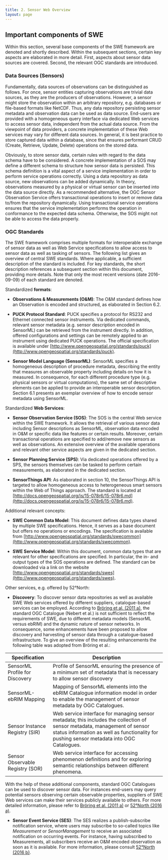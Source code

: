 ```yaml
---
title: 2. Sensor Web Overview
layout: page
---
```


## Important components of SWE

Within this section, several base components of the SWE framework are denoted
and shortly described. Within the subsequent sections, certain key aspects are
elaborated in more detail. First, aspects about sensor data sources are covered.
Second, the relevant OGC standards are introduced.

### Data Sources (Sensors)

Fundamentally, data sources of observations can be distinguished as follows. For
once, sensor entities capturing observations are trivial data sources, as they
are the producers of observations. However, a sensor might store the observation
within an arbitrary repository, e.g. databases or file-based formats like
NetCDF. Thus, any data repository persisting sensor metadata and observation
data can be used as data source. End-users are provided with a homogeneous query
interface via dedicated Web services to access sensor data, independent from the
actual data source. From the viewpoint of data providers, a concrete
implementation of these Web services may vary for different data sources. In
general, it is best practice to store captured data within a database, since
that ensures performant CRUD (Create, Retrieve, Update, Delete) operations on
the stored data.

Obviously, to store sensor data, certain rules with regard to the data schema
have to be considered. A concrete implementation of a SOS may define a different
schema to structure how sensor data is persisted. This schema definition is a
vital aspect of a service implementation in order to perform service operations
correctly. Using a data repository as data source, new observations can be added
dynamically. In theory, observations measured by a physical or virtual sensor
can be inserted into the data source directly. As a recommended alternative, the
OGC Sensor Observation Service offers transactional operations to insert or
remove data to/from the repository dynamically. Using transactional service
operations ensures that the service implementation performs the operation in
conformance to the expected data schema. Otherwise, the SOS might not be able to
access the data properly.

### OGC Standards

The SWE framework comprises multiple formats for interoperable exchange of
sensor data as well as Web Service specifications to allow access to sensor data
as well as tasking of sensors. The following list gives an overview of central
SWE standards. Where applicable, a sufficient description of the standard is
included. For key standards, the short description references a subsequent
section within this document, providing more details. Note that only the most
recent versions (date 2016-09-09) of each standard are denoted.

Standardized **formats**:

* **Observations & Measurements (O&M)**: The O&M standard defines how an
Observation is encoded and structured, as elaborated in Section 6.2.

* **PUCK Protocol Standard**: PUCK specifies a protocol for RS232 and Ethernet
connected sensor instruments. Via dedicated commands, relevant sensor metadata
(e.g. sensor description encoded in SensorML) can be retrieved from the
instrument directly. In addition, offered configurations and settings can be
remotely applied to an instrument using dedicated PUCK operations. The official
specification is available under [http://www.opengeospatial.org/standards/puck](http://www.opengeospatial.org/standards/puck).

* **Sensor Model Language (SensorML)**: SensorML specifies a homogeneous
description of procedure metadata, describing the entity that measures an
observable property including details on how it is measured. In consequence, for
each different procedure type (e.g. physical sensors or virtual computations),
the same set of descriptive elements can be applied to provide an interoperable
sensor description. Section 6.1 presents an exemplar overview of how to encode
sensor metadata using SensorML.

Standardized **Web Services**:

* **Sensor Observation Service (SOS)**: The SOS is the central Web service within
the SWE framework. It allows the retrieval of various sensor data including
Sensor descriptions as SensorML, observation data encoded in O&M or specific
data like features or certain results. Moreover, certain transactional
operations are specified to add/remove new sensors as well as observations. An
extensive overview of the available operations and relevant other service
aspects are given in the dedicated section.

* **Sensor Planning Service (SPS)**: Via dedicated operations offered by a SPS,
the sensors themselves can be tasked to perform certain measurements, as
elaborated in the dedicated section.

* **SensorThings API**: As elaborated in section 10, the SensorThings API is
targeted to allow homogeneous access to heterogeneous smart sensors within the
Web of Things approach. The standard is located at
[http://docs.opengeospatial.org/is/15-078r6/15-078r6.md](http://docs.opengeospatial.org/is/15-078r6/15-078r6.md).

Additional relevant concepts:

* **SWE Common Data Model**: This document defines data types shared by multiple
SWE specifications. Hence, it serves as a base document but offers no operations
or encodings. The specification is available from
[http://www.opengeospatial.org/standards/swecommon](http://www.opengeospatial.org/standards/swecommon).

* **SWE Service Model**: Within this document, common data types that are relevant
for other specifications are specified. In particular, the in- and output types
of the SOS operations are defined. The standard can be downloaded via a link on
the website [http://www.opengeospatial.org/standards/swes](http://www.opengeospatial.org/standards/swes).

Other services, e.g. offered by 52°North:

* **Discovery**: To discover sensor data repositories as well as available SWE
Web services offered by different suppliers, catalogue-based services can be
employed. According to [Bröring et al. (2011 a)](99_bibliography.md), the standard OGC Catalogue
(Nebert et al.) is not sufficient to reflect the requirements of SWE, due to
different metadata models (SensorML versus ebRIM) and the dynamic nature of
sensor networks. In consequence, some enhancements have been proposed to allow
discovery and harvesting of sensor data through a catalogue-based
infrastructure. To give an overview of the resulting enhancements the following
table was adopted from Bröring et al.:

| Specification          | Description    |
| ------------- | ------------- |
| SensorML Profile for Discovery | Profile of SensorML ensuring the presence of a minimum set of metadata that is necessary to allow sensor discovery |
| SensorML-ebRIM Mapping | Mapping of SensorML elements into the ebRIM Catalogue information model in order to enable the management of sensor metadata by OGC Catalogues. |
| Sensor Instance Registry (SIR) | Web service interface for managing sensor metadata; this includes the collection of sensor metadata, management of sensor status information as well as functionality for pushing sensor metadata into OGC Catalogues. |
| Sensor Observable Registry (SOR) | Web service interface for accessing phenomenon definitions and for exploring semantic relationships between different phenomena. |

With the help of these additional components, standard OGC Catalogues can be
used to discover sensor data. For instances end-users may query potential
sensors observing certain observable properties, suppliers of SWE Web services
can make their services publicly available to others. For more detailed
information, please refer to [Bröring et al. (2011 a)](99_bibliography.md) or [52°North (2016 a)](99_bibliography.md).

* **Sensor Event Service (SES)**: The SES realizes a publish-subscribe
notification service, where users may subscribe to so-called topics like
_Measurement_ or _SensorManagement_ to receive an associated notification on
occurring events. For instance, having subscribed to Measurements, all
subscribers receive an O&M encoded observation as soon as it is available. For
more information, please consult [52°North (2016 b)](99_bibliography.md).
